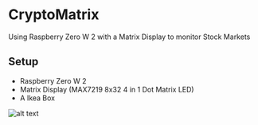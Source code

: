 # CryptoMatrix
Using Raspberry Zero W 2 with a Matrix Display to monitor Stock Markets

## Setup
- Raspberry Zero W 2
- Matrix Display (MAX7219 8x32 4 in 1 Dot Matrix LED)
- A Ikea Box


![alt text](https://github.com/bl0rb/StocksMatrix/blob/main/Matrix_Demo.jpg?raw=true)
